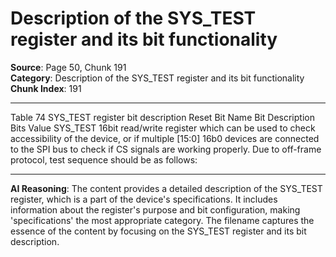 # Description of the SYS_TEST register and its bit functionality

**Source**: Page 50, Chunk 191  
**Category**: Description of the SYS_TEST register and its bit functionality  
**Chunk Index**: 191

---

Table 74 SYS_TEST register bit description
Reset
Bit Name Bit Description Bits
Value
SYS_TEST 16bit read/write register which can be used to check accessibility of the device, or if multiple [15:0] 16b0
devices are connected to the SPI bus to check if CS signals are working properly. Due to
off-frame protocol, test sequence should be as follows:

---

**AI Reasoning**: The content provides a detailed description of the SYS_TEST register, which is a part of the device's specifications. It includes information about the register's purpose and bit configuration, making 'specifications' the most appropriate category. The filename captures the essence of the content by focusing on the SYS_TEST register and its bit description.
